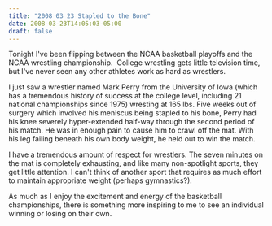 ```yaml
---
title: "2008 03 23 Stapled to the Bone"
date: 2008-03-23T14:05:03-05:00
draft: false
---
```


Tonight I've been flipping between the NCAA basketball playoffs and the NCAA wrestling championship.  College wrestling gets little television time, but I've never seen any other athletes work as hard as wrestlers.

I just saw a wrestler named Mark Perry from the University of Iowa (which has a tremendous history of success at the college level, including 21 national championships since 1975) wresting at 165 lbs. Five weeks out of surgery which involved his meniscus being stapled to his bone, Perry had his knee severely hyper-extended half-way through the second period of his match. He was in enough pain to cause him to crawl off the mat. With his leg failing beneath his own body weight, he held out to win the match.

I have a tremendous amount of respect for wrestlers. The seven minutes on the mat is completely exhausting, and like many non-spotlight sports, they get little attention. I can't think of another sport that requires as much effort to maintain appropriate weight (perhaps gymnastics?).

As much as I enjoy the excitement and energy of the basketball championships, there is something more inspiring to me to see an individual winning or losing on their own.